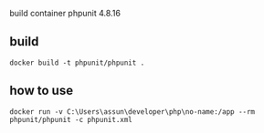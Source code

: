 build container phpunit 4.8.16

## build
`docker build -t phpunit/phpunit .`

## how to use
`docker run -v C:\Users\assun\developer\php\no-name:/app --rm phpunit/phpunit -c phpunit.xml`
